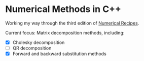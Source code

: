 # Numerical Methods in C++

Working my way through the third edition of [Numerical Recipes](https://numerical.recipes/).

Current focus: Matrix decomposition methods, including:
- [X] Cholesky decomposition
- [ ] QR decomposition
- [X] Forward and backward substitution methods

